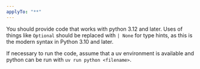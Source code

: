 ```yaml
---
applyTo: "**"
---
```


You should provide code that works with python 3.12 and later. Uses of things like `Optional` should be replaced with `| None` for type hints, as this is the modern syntax in Python 3.10 and later.

If necessary to run the code, assume that a uv environment is available and python can be run with `uv run python <filename>`.
